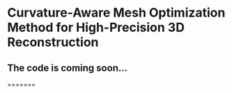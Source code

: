 
# Curvature-Aware Mesh Optimization Method for High-Precision 3D Reconstruction

## The code is coming soon...

=======
